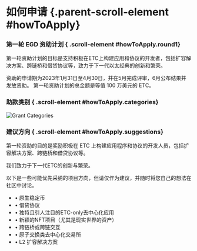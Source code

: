 # 如何申请 {.parent-scroll-element #howToApply}

### 第一轮 EGD 资助计划 { .scroll-element #howToApply.round1}

第一轮资助计划的目标是支持积极在ETC上构建应用和协议的开发者，包括扩容解决方案、跨链桥和借贷协议等，致力于下一代以太经典的创新和繁荣。

资助的申请期为2023年1月31日至4月30日，并在5月完成评审，6月公布结果并发放资助。 第一轮资助计划的总金额是等值 100 万美元的 ETC。


### 助款类别 { .scroll-element #howToApply.categories}

![Grant Categories](grants-chart-cn.png)

### 建议方向 { .scroll-element #howToApply.suggestions}

第一轮资助的目的是奖励积极在 ETC 上构建应用程序和协议的开发人员，包括扩容解决方案、跨链桥和借贷协议等。

我们致力于下一代ETC的创新与繁荣。

以下是一些可能优先采纳的项目方向，但请仅作为建议，并随时将您自己的想法在社区中讨论。


- • 原生稳定币
- • 借贷协议
- • 独特且引人注目的ETC-only去中心化应用  
- • 新颖的NFT项目（尤其是现实世界的资产） 
- • 跨链桥或跨链交互
- • 原子交换类去中心化交易所
- • L2 扩容解决方案
